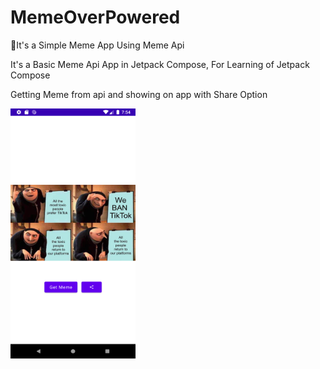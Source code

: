 # MemeOverPowered
🐸It's a Simple Meme App Using Meme Api

It's a Basic Meme Api App in Jetpack Compose, For Learning of Jetpack Compose

Getting Meme from api and showing on app with Share Option

<p align="left">

<img src="https://github.com/akshatbhuhagal/MemeOverPowered/blob/compose/assets/App_Preview.png" width="200" height="400">

</p>

